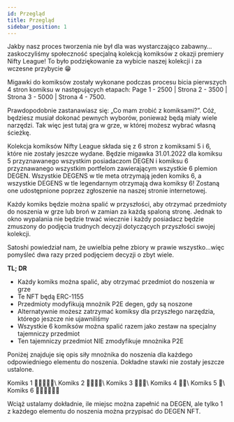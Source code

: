 ```yaml
---
id: Przegląd
title: Przegląd
sidebar_position: 1
---
```


Jakby nasz proces tworzenia nie był dla was wystarczająco zabawny… zaskoczyliśmy społeczność specjalną kolekcją komiksów z okazji premiery Nifty League! To było podziękowanie za wybicie naszej kolekcji i za wczesne przybycie 😁

Migawki do komiksów zostały wykonane podczas procesu bicia pierwszych 4 stron komiksu w następujących etapach: Page 1 - 2500 | Strona 2 - 3500 | Strona 3 - 5000 | Strona 4 - 7500.

Prawdopodobnie zastanawiasz się: „Co mam zrobić z komiksami?”. Cóż, będziesz musiał dokonać pewnych wyborów, ponieważ będą miały wiele narzędzi. Tak więc jest tutaj gra w grze, w której możesz wybrać własną ścieżkę.

Kolekcja komiksów Nifty League składa się z 6 stron z komiksami 5 i 6, które nie zostały jeszcze wydane. Będzie migawka 31.01.2022 dla komiksu 5 przyznawanego wszystkim posiadaczom DEGEN i komiksu 6 przyznawanego wszystkim portfelom zawierającym wszystkie 6 plemion DEGEN. Wszystkie DEGENS w tle meta otrzymają jeden komiks 6, a wszystkie DEGENS w tle legendarnym otrzymają dwa komiksy 6! Zostaną one udostępnione poprzez zgłoszenie na naszej stronie internetowej.

Każdy komiks będzie można spalić w przyszłości, aby otrzymać przedmioty do noszenia w grze lub broń w zamian za każdą spaloną stronę. Jednak to okno wypalania nie będzie trwać wiecznie i każdy posiadacz będzie zmuszony do podjęcia trudnych decyzji dotyczących przyszłości swojej kolekcji.

Satoshi powiedział nam, że uwielbia pełne zbiory w prawie wszystko…więc pomyśleć dwa razy przed podjęciem decyzji o zbyt wiele.

**TL; DR**

- Każdy komiks można spalić, aby otrzymać przedmiot do noszenia w grze
- Te NFT będą ERC-1155
- Przedmioty modyfikują mnożnik P2E degen, gdy są noszone
- Alternatywnie możesz zatrzymać komiksy dla przyszłego narzędzia, którego jeszcze nie ujawniliśmy
- Wszystkie 6 komiksów można spalić razem jako zestaw na specjalny tajemniczy przedmiot
- Ten tajemniczy przedmiot NIE zmodyfikuje mnożnika P2E

Poniżej znajduje się opis siły mnożnika do noszenia dla każdego odpowiedniego elementu do noszenia. Dokładne stawki nie zostały jeszcze ustalone.

Komiks 1 💪💪💪💪💪\ Komiks 2 💪💪💪💪\ Komiks 3 💪💪💪\ Komiks 4 💪💪\ Komiks 5 💪\ Komiks 6 💪💪💪💪💪💪


Wciąż ustalamy dokładnie, ile miejsc można zapełnić na DEGEN, ale tylko 1 z każdego elementu do noszenia można przypisać do DEGEN NFT. 
